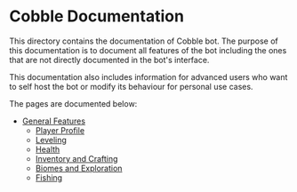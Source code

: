 # Cobble Documentation
This directory contains the documentation of Cobble bot. The purpose of this documentation is to
document all features of the bot including the ones that are not directly documented in the bot's
interface.

This documentation also includes information for advanced users who want to self host the bot or
modify its behaviour for personal use cases.

The pages are documented below:

- [General Features](docs/bot-features)
    - [Player Profile](docs/bot-features/player-profile.md)
    - [Leveling](docs/bot-features/leveling.md)
    - [Health](docs/bot-features/health.md)
    - [Inventory and Crafting](docs/bot-features/inventory-and-crafting.md)
    - [Biomes and Exploration](docs/bot-features/biomes-and-exploration.md)
    - [Fishing](docs/bot-features)
